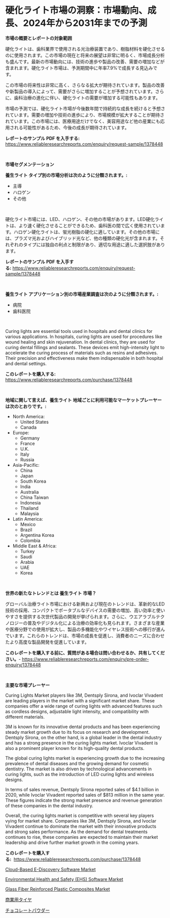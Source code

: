 <p><h1>硬化ライト市場の洞察：市場動向、成長、2024年から2031年までの予測</h1></p><p><strong>市場の概要とレポートの対象範囲</strong></p>
<p><p>硬化ライトは、歯科業界で使用される光治療装置であり、樹脂材料を硬化させるのに使用されます。この市場の現在と将来の展望は非常に明るく、市場成長分析も盛んです。最新の市場動向には、技術の進歩や製品の改善、需要の増加などが含まれます。硬化ライト市場は、予測期間中に年率7.9%で成長する見込みです。</p><p>この市場の将来性は非常に高く、さらなる拡大が期待されています。製品の改善や新製品の導入によって、需要がさらに増加することが予想されています。さらに、歯科治療の進化に伴い、硬化ライトの需要が増加する可能性もあります。</p><p>市場の予測では、硬化ライト市場が今後数年間で持続的な成長を続けると予想されています。需要の増加や技術の進歩により、市場規模が拡大することが期待されています。この市場には、医療用途だけでなく、美容用途など他の産業にも応用される可能性があるため、今後の成長が期待されています。</p></p>
<p><strong>レポートのサンプル PDF を入手する:</strong> <a href="https://www.reliableresearchreports.com/enquiry/request-sample/1378448">https://www.reliableresearchreports.com/enquiry/request-sample/1378448</a></p>
<p>&nbsp;</p>
<p><strong>市場セグメンテーション</strong></p>
<p><strong>養生ライト タイプ別の市場分析は次のように分類されます。:</strong></p>
<p><ul><li>主導</li><li>ハロゲン</li><li>その他</li></ul></p>
<p>&nbsp;</p>
<p><p>硬化ライト市場には、LED、ハロゲン、その他の市場があります。LED硬化ライトは、より速く硬化させることができるため、歯科医の間で広く使用されています。ハロゲン硬化ライトは、蛍光樹脂の硬化に適しています。その他の市場には、プラズマ光およびハイブリッド光など、他の種類の硬化光が含まれます。それぞれのタイプには独自の利点と制限があり、適切な用途に適した選択肢があります。</p></p>
<p><strong>レポートのサンプル PDF を入手する:</strong>&nbsp;<a href="https://www.reliableresearchreports.com/enquiry/request-sample/1378448">https://www.reliableresearchreports.com/enquiry/request-sample/1378448</a></p>
<p>&nbsp;</p>
<p><strong> 養生ライト アプリケーション別の市場産業調査は次のように分類されます。:</strong></p>
<p><ul><li>病院</li><li>歯科医院</li></ul></p>
<p>&nbsp;</p>
<p><p>Curing lights are essential tools used in hospitals and dental clinics for various applications. In hospitals, curing lights are used for procedures like wound healing and skin rejuvenation. In dental clinics, they are used for curing dental fillings and sealants. These devices emit high-intensity light to accelerate the curing process of materials such as resins and adhesives. Their precision and effectiveness make them indispensable in both hospital and dental settings.</p></p>
<p><strong>このレポートを購入する:</strong>&nbsp; <a href="https://www.reliableresearchreports.com/purchase/1378448">https://www.reliableresearchreports.com/purchase/1378448</a></p>
<p>&nbsp;</p>
<p><strong>地域に関して言えば、養生ライト 地域ごとに利用可能なマーケットプレーヤーは次のとおりです。:</strong></p>
<p><ul>
    <li>
        North America:
        <ul>
            <li>United States</li>
            <li>Canada</li>
        </ul>
    </li>
    <li>
        Europe:
        <ul>
            <li>Germany</li>
            <li>France</li>
            <li>U.K.</li>
            <li>Italy</li>
            <li>Russia</li>
        </ul>
    </li>
    <li>
        Asia-Pacific:
        <ul>
            <li>China</li>
            <li>Japan</li>
            <li>South Korea</li>
            <li>India</li>
            <li>Australia</li>
            <li>China Taiwan</li>
            <li>Indonesia</li>
            <li>Thailand</li>
            <li>Malaysia</li>
        </ul>
    </li>
    <li>
        Latin America:
        <ul>
            <li>Mexico</li>
            <li>Brazil</li>
            <li>Argentina Korea</li>
            <li>Colombia</li>
        </ul>
    </li>
    <li>
        Middle East & Africa:
        <ul>
            <li>Turkey</li>
            <li>Saudi</li>
            <li>Arabia</li>
            <li>UAE</li>
            <li>Korea</li>
        </ul>
    </li>
    </ul></p>
<p>&nbsp;</p>
<p><strong>世界の新たなトレンドとは 養生ライト 市場？</strong></p>
<p><p>グローバル治療ライト市場における新興および現在のトレンドは、革新的なLED技術の採用、コンパクトでポータブルなデバイスの需要の増加、高い効率と使いやすさを提供する次世代製品の開発が挙げられます。さらに、ウエアラブルテクノロジーの普及やデジタル化による治療の効率化も見られます。さまざまな産業や医療分野での使用が拡大し、製品の多機能化やワイヤレス技術への移行が進んでいます。これらのトレンドは、市場の成長を促進し、消費者のニーズに合わせたより高度な製品開発を促進しています。</p></p>
<p><strong>このレポートを購入する前に、質問がある場合は問い合わせるか、共有してください。</strong>- <a href="https://www.reliableresearchreports.com/enquiry/pre-order-enquiry/1378448">https://www.reliableresearchreports.com/enquiry/pre-order-enquiry/1378448</a></p>
<p>&nbsp;</p>
<p><strong>主要な市場プレーヤー</strong></p>
<p><p>Curing Lights Market players like 3M, Dentsply Sirona, and Ivoclar Vivadent are leading players in the market with a significant market share. These companies offer a wide range of curing lights with advanced features such as cordless designs, adjustable light intensity, and compatibility with different materials.</p><p>3M is known for its innovative dental products and has been experiencing steady market growth due to its focus on research and development. Dentsply Sirona, on the other hand, is a global leader in the dental industry and has a strong presence in the curing lights market. Ivoclar Vivadent is also a prominent player known for its high-quality dental products.</p><p>The global curing lights market is experiencing growth due to the increasing prevalence of dental diseases and the growing demand for cosmetic dentistry. The market is also driven by technological advancements in curing lights, such as the introduction of LED curing lights and wireless designs.</p><p>In terms of sales revenue, Dentsply Sirona reported sales of $4.1 billion in 2020, while Ivoclar Vivadent reported sales of $813 million in the same year. These figures indicate the strong market presence and revenue generation of these companies in the dental industry.</p><p>Overall, the curing lights market is competitive with several key players vying for market share. Companies like 3M, Dentsply Sirona, and Ivoclar Vivadent continue to dominate the market with their innovative products and strong sales performance. As the demand for dental treatments continues to rise, these companies are expected to maintain their market leadership and drive further market growth in the coming years.</p></p>
<p><strong>このレポートを購入する:</strong>&nbsp;&nbsp;<a href="https://www.reliableresearchreports.com/purchase/1378448">https://www.reliableresearchreports.com/purchase/1378448</a></p>
<p><p><a href="https://issuu.com/reportprime-2/docs/cloud-based-e-discovery-software-market-size-2030.">Cloud-Based E-Discovery Software Market</a></p><p><a href="https://issuu.com/reportprime-2/docs/environmental-health-and-safety-ehs-software-marke">Environmental Health and Safety (EHS) Software Market</a></p><p><a href="https://github.com/globismark/Market-Research-Report-List-2/blob/main/glass-fiber-reinforced-plastic-composites-market.md">Glass Fiber Reinforced Plastic Composites Market</a></p><p><a href="https://github.com/bevdtkn4419963/Market-Research-Report-List-1/blob/main/3266618545.md">商業用タイヤ</a></p><p><a href="https://github.com/lababdou/Market-Research-Report-List-3/blob/main/2443795544.md">チョコレートパウダー</a></p></p>